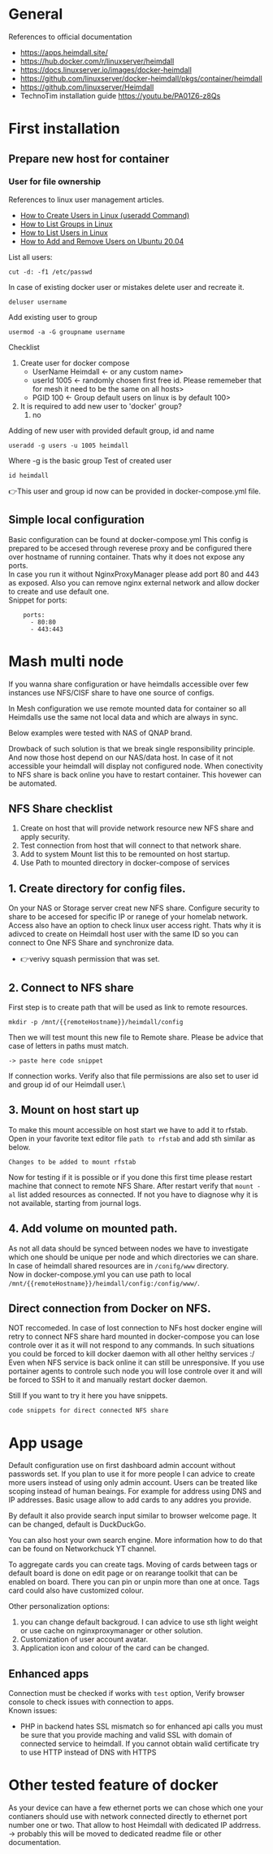 # General
References to official documentation
- https://apps.heimdall.site/
- https://hub.docker.com/r/linuxserver/heimdall
- https://docs.linuxserver.io/images/docker-heimdall
- https://github.com/linuxserver/docker-heimdall/pkgs/container/heimdall
- https://github.com/linuxserver/Heimdall
- TechnoTim installation guide https://youtu.be/PA01Z6-z8Qs

# First installation
## Prepare new host for container
### User for file ownership

References to linux user management articles. 
- [How to Create Users in Linux (useradd Command)](https://linuxize.com/post/how-to-create-users-in-linux-using-the-useradd-command/)
- [How to List Groups in Linux](https://linuxize.com/post/how-to-list-groups-in-linux/)
- [How to List Users in Linux](https://linuxize.com/post/how-to-list-users-in-linux/)
- [How to Add and Remove Users on Ubuntu 20.04](https://linuxize.com/post/how-to-add-and-delete-users-on-ubuntu-20-04/)

List all users:
```
cut -d: -f1 /etc/passwd
```
In case of existing docker user or mistakes delete user and recreate it. 
```
deluser username
```
Add existing user to group
```
usermod -a -G groupname username
```
Checklist
1. Create user for docker compose
	- UserName Heimdall <- or any custom name>
	- userId 1005 <- randomly chosen first free id. Please rememeber that for mesh it need to be the same on all hosts>
	- PGID 100 <- Group default users on linux is by default 100> 		
2. It is required to add new user to 'docker' group?
	1. no

Adding of new user with provided default group, id and name
```
useradd -g users -u 1005 heimdall
```
Where -g is the basic group
Test of created user 
```
id heimdall 
```
👉This user and group id now can be provided in docker-compose.yml file. 

## Simple local configuration

Basic configuration can be found at docker-compose.yml
This config is prepared to be accesed through reverese proxy and be configured there over hostname of running container. Thats why it does not expose any ports. \
In case you run it without NginxProxyManager please add port 80 and 443 as exposed. Also you can remove nginx external network and allow docker to create and use default one. \
Snippet for ports: 
```
    ports:
      - 80:80
      - 443:443
```

# Mash multi node  
If you wanna share configuration or have heimdalls accessible over few instances use NFS/CISF share to have one source of configs. 

In Mesh configuration we use remote mounted data for container so all Heimdalls use the same not local data and which are always in sync. 

Below examples were tested with NAS of QNAP brand. 

Drowback of such solution is that we break single responsibility principle. And now those host depend on our NAS/data host. In case of it not accessible your heimdall will display not configured node. When conectivity to NFS share is back online you have to restart container. This hovewer can be automated. 

## NFS Share checklist
1.  Create on host that will provide network resource new NFS share and apply security.
2.  Test connection from host that will connect to that network share. 
3. Add to system Mount list this to be remounted on host startup. 
4.  Use Path to mounted directory in docker-compose of services

## 1. Create directory for config files. 
On your NAS or Storage server creat new NFS share. Configure security to share to be accesed for specific IP or ranege of your homelab network. 
Access also have an option to check linux user access right. Thats why it is adivced to create on Heimdall host user with the same ID so you can connect to One NFS Share and synchronize data.  
- 👉verivy squash permission that was set. 


## 2. Connect to NFS share 
First step is to create path that will be used as link to remote resources. 
```
mkdir -p /mnt/{{remoteHostname}}/heimdall/config
```
Then we will test mount this new file to Remote share. Please be advice that case of letters in paths must match. 
```
-> paste here code snippet
```
If connection works. Verify also that file permissions are also set to user id and group id of our Heimdall user.\
## 3. Mount on host start up
To make this mount accessible on host start we have to add it to rfstab.
Open in your favorite text editor file `path to rfstab` and add sth similar as below.
```
Changes to be added to mount rfstab
```
Now for testing if it is possible or if you done this first time please restart machine that connect to remote NFS Share. After restart verify that `mount -al` list added resources as connected. If not you have to diagnose why it is not available, starting from journal logs. 

## 4. Add volume on mounted path.
As not all data should be synced between nodes we have to investigate which one should be unique per node and which directories we can share. In case of heimdall shared resources are in `/conifg/www` directory.\
Now in docker-compose.yml you can use path to local `/mnt/{{remoteHostname}}/heimdall/config:/config/www/`. 


## Direct connection from Docker on NFS.
NOT reccomeded. In case of lost connection to NFs host docker engine will retry to connect NFS share hard mounted in docker-compose you can lose controle over it as it will not respond to any commands. In such situations you could be forced to kill docker daemon with all other helthy services :/
Even when NFS service is back online it can still be unresponsive. If you use portainer agents to controle such node you will lose controle over it and will be forced to SSH to it and manually restart docker daemon. 

Still If you want to try it here you have snippets. 
```
code snippets for direct connected NFS share
```

# App usage
Default configuration use on first dashboard admin account without passwords set. If you plan to use it for more people I can advice to create more users instead of using only admin account. Users can be treated like scoping instead of human beaings. For example for address using DNS and IP addresses.
Basic usage allow to add cards to any addres you provide. 

By default it also provide search input similar to browser welcome page. It can be changed, default is DuckDuckGo. 

You can also host your own search engine. More information how to do that can be found on Networkchuck YT channel. 

To aggregate cards you can create tags. Moving of cards between tags or default board is done on edit page or on rearange toolkit that can be enabled on board. There you can pin or unpin more than one at once. Tags card could also have customized colour.  

Other personalization options:
1. you can change default backgroud. I can advice to use sth light weight or use cache on nginxproxymanager or other solution. 
2. Customization of user account avatar. 
3. Application icon and colour of the card can be changed.

## Enhanced apps

Connection must be checked if works with `test` option,
Verify browser console to check issues with connection to apps.\
Known issues: 
- PHP in backend hates SSL mismatch so for enhanced api calls you must be sure that you provide maching and valid SSL with domain of connected service to heimdall. If you cannot obtain walid certificate try to use HTTP instead of DNS with HTTPS


# Other tested feature of docker

As your device can have a few ethernet ports we can chose which one your contianers should use with network connected directly to ethernet port number one or two. That allow to host Heimdall with dedicated IP addrress. 
-> probably this will be moved to dedicated readme file or other documentation. 